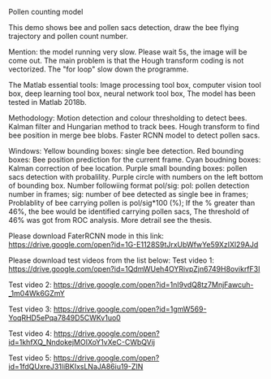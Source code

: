 Pollen counting model

This demo shows bee and pollen sacs detection, draw the bee flying trajectory and pollen count number.

Mention: the model running very slow. Please wait 5s, the image will be come out. The main problem is that the Hough transform coding is not vectorized. The "for loop" slow down the programme.

The Matlab essential tools:
  Image processing tool box,
  computer vision tool box,
  deep learning tool box,
  neural network tool box,
The model has been tested in Matlab 2018b.

Methodology:
 Motion detection and colour thresholding to detect bees.
 Kalman filter and Hungarian method to track bees.
 Hough transform to find bee position in merge bee blobs.
 Faster RCNN model to detect pollen sacs.


Windows:
 Yellow bounding boxes: single bee detection.
 Red bounding boxes: Bee position prediction for the current frame.
 Cyan boudning boxes: Kalman correction of bee location.
 Purple small bounding boxes: pollen sacs detection with probalility.
 Purple circle with numbers on the left bottom of bounding box.
 Number followiing format pol/sig:
    pol: pollen detection number in frames;
    sig: number of bee detected as single bee in frames;
    Problablity of bee carrying pollen is pol/sig*100 (%);
    If the % greater than 46%, the bee would be identified carrying pollen
    sacs, The threshold of 46% was got from ROC analysis. More detrail see
    the thesis.

Please download FaterRCNN mode in this link: https://drive.google.com/open?id=1G-E1128S9tJrxUbWfwYe59XzIXl29AJd

Please download test videos from the list below:
Test video 1: https://drive.google.com/open?id=1QdmWUeh4OYRivpZjn6749H8ovikrfF3I

Test video 2: https://drive.google.com/open?id=1nI9vdQ8tz7MnjFawcuh-_1m04Wk6GZmY

Test video 3: https://drive.google.com/open?id=1gmW569-YoqRHD5ePqa7849D5CWKv1uo0

Test video 4: https://drive.google.com/open?id=1khfXQ_NndokejMOIXoY1vXeC-CWbQVij

Test video 5: https://drive.google.com/open?id=1fdQUxreJ31liBKIxsLNaJA86iu19-ZIN
